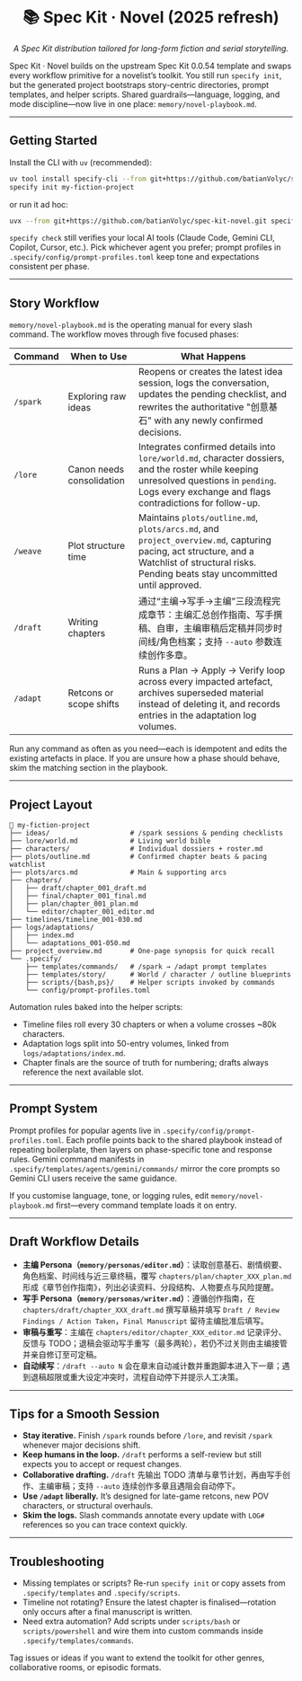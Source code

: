 <div align="center">
  <h1>📚 Spec Kit · Novel (2025 refresh)</h1>
  <p><em>A Spec Kit distribution tailored for long-form fiction and serial storytelling.</em></p>
</div>

Spec Kit · Novel builds on the upstream Spec Kit 0.0.54 template and swaps every workflow primitive for a novelist’s toolkit. You still run `specify init`, but the generated project bootstraps story-centric directories, prompt templates, and helper scripts. Shared guardrails—language, logging, and mode discipline—now live in one place: `memory/novel-playbook.md`.

---

## Getting Started

Install the CLI with `uv` (recommended):

```bash
uv tool install specify-cli --from git+https://github.com/batianVolyc/spec-kit-novel.git
specify init my-fiction-project
```

or run it ad hoc:

```bash
uvx --from git+https://github.com/batianVolyc/spec-kit-novel.git specify init my-fiction-project
```

`specify check` still verifies your local AI tools (Claude Code, Gemini CLI, Copilot, Cursor, etc.). Pick whichever agent you prefer; prompt profiles in `.specify/config/prompt-profiles.toml` keep tone and expectations consistent per phase.

---

## Story Workflow

`memory/novel-playbook.md` is the operating manual for every slash command. The workflow moves through five focused phases:

| Command | When to Use | What Happens |
| ------- | ----------- | ------------- |
| `/spark` | Exploring raw ideas | Reopens or creates the latest idea session, logs the conversation, updates the pending checklist, and rewrites the authoritative "创意基石" with any newly confirmed decisions. |
| `/lore` | Canon needs consolidation | Integrates confirmed details into `lore/world.md`, character dossiers, and the roster while keeping unresolved questions in `pending`. Logs every exchange and flags contradictions for follow-up. |
| `/weave` | Plot structure time | Maintains `plots/outline.md`, `plots/arcs.md`, and `project_overview.md`, capturing pacing, act structure, and a Watchlist of structural risks. Pending beats stay uncommitted until approved. |
| `/draft` | Writing chapters | 通过“主编→写手→主编”三段流程完成章节：主编汇总创作指南、写手撰稿、自审，主编审稿后定稿并同步时间线/角色档案；支持 `--auto` 参数连续创作多章。 |
| `/adapt` | Retcons or scope shifts | Runs a Plan → Apply → Verify loop across every impacted artefact, archives superseded material instead of deleting it, and records entries in the adaptation log volumes. |

Run any command as often as you need—each is idempotent and edits the existing artefacts in place. If you are unsure how a phase should behave, skim the matching section in the playbook.

---

## Project Layout

```
📁 my-fiction-project
├── ideas/                    # /spark sessions & pending checklists
├── lore/world.md             # Living world bible
├── characters/               # Individual dossiers + roster.md
├── plots/outline.md          # Confirmed chapter beats & pacing watchlist
├── plots/arcs.md             # Main & supporting arcs
├── chapters/
│   ├── draft/chapter_001_draft.md
│   ├── final/chapter_001_final.md
│   ├── plan/chapter_001_plan.md
│   └── editor/chapter_001_editor.md
├── timelines/timeline_001-030.md
├── logs/adaptations/
│   ├── index.md
│   └── adaptations_001-050.md
├── project_overview.md       # One-page synopsis for quick recall
└── .specify/
    ├── templates/commands/   # /spark → /adapt prompt templates
    ├── templates/story/      # World / character / outline blueprints
    ├── scripts/{bash,ps}/    # Helper scripts invoked by commands
    └── config/prompt-profiles.toml
```

Automation rules baked into the helper scripts:
- Timeline files roll every 30 chapters or when a volume crosses ~80k characters.
- Adaptation logs split into 50-entry volumes, linked from `logs/adaptations/index.md`.
- Chapter finals are the source of truth for numbering; drafts always reference the next available slot.

---

## Prompt System

Prompt profiles for popular agents live in `.specify/config/prompt-profiles.toml`. Each profile points back to the shared playbook instead of repeating boilerplate, then layers on phase-specific tone and response rules. Gemini command manifests in `.specify/templates/agents/gemini/commands/` mirror the core prompts so Gemini CLI users receive the same guidance.

If you customise language, tone, or logging rules, edit `memory/novel-playbook.md` first—every command template loads it on entry.

---

## Draft Workflow Details

- **主编 Persona（`memory/personas/editor.md`）**：读取创意基石、剧情纲要、角色档案、时间线与近三章终稿，覆写 `chapters/plan/chapter_XXX_plan.md` 形成《章节创作指南》，列出必读资料、分段结构、人物要点与风险提醒。
- **写手 Persona（`memory/personas/writer.md`）**：遵循创作指南，在 `chapters/draft/chapter_XXX_draft.md` 撰写草稿并填写 `Draft / Review Findings / Action Taken`，`Final Manuscript` 留待主编批准后填写。
- **审稿与重写**：主编在 `chapters/editor/chapter_XXX_editor.md` 记录评分、反馈与 TODO；退稿会驱动写手重写（最多两轮），若仍不过关则由主编接管并亲自修订至可定稿。
- **自动续写**：`/draft --auto N` 会在章末自动减计数并重跑脚本进入下一章；遇到退稿超限或重大设定冲突时，流程自动停下并提示人工决策。

---

## Tips for a Smooth Session

- **Stay iterative.** Finish `/spark` rounds before `/lore`, and revisit `/spark` whenever major decisions shift.
- **Keep humans in the loop.** `/draft` performs a self-review but still expects you to accept or request changes.
- **Collaborative drafting.** `/draft` 先输出 TODO 清单与章节计划，再由写手创作、主编审稿；支持 `--auto` 连续创作多章且遇阻会自动停下。  
- **Use `/adapt` liberally.** It’s designed for late-game retcons, new POV characters, or structural overhauls.
- **Skim the logs.** Slash commands annotate every update with `LOG#` references so you can trace context quickly.

---

## Troubleshooting

- Missing templates or scripts? Re-run `specify init` or copy assets from `.specify/templates` and `.specify/scripts`.
- Timeline not rotating? Ensure the latest chapter is finalised—rotation only occurs after a final manuscript is written.
- Need extra automation? Add scripts under `scripts/bash` or `scripts/powershell` and wire them into custom commands inside `.specify/templates/commands`.

Tag issues or ideas if you want to extend the toolkit for other genres, collaborative rooms, or episodic formats.

